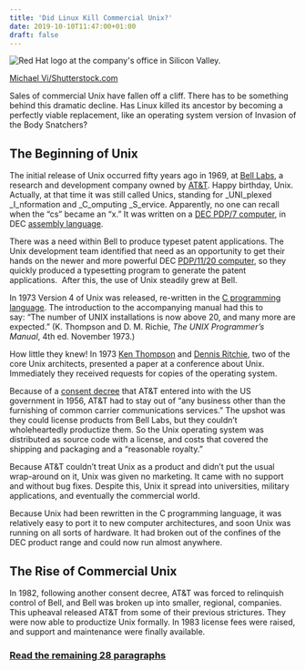 ```yaml
---
title: 'Did Linux Kill Commercial Unix?'
date: 2019-10-10T11:47:00+01:00
draft: false
---
```


![Red Hat logo at the company's office in Silicon Valley.](https://www.howtogeek.com/wp-content/uploads/2019/09/img_5d827ce1a59cc.jpg)

[Michael Vi/Shutterstock.com](https://www.shutterstock.com/image-photo/red-hat-logo-sign-on-opensource-1407930593)

Sales of commercial Unix have fallen off a cliff. There has to be something behind this dramatic decline. Has Linux killed its ancestor by becoming a perfectly viable replacement, like an operating system version of Invasion of the Body Snatchers?

The Beginning of Unix
---------------------

The initial release of Unix occurred fifty years ago in 1969, at [Bell Labs](https://en.wikipedia.org/wiki/Bell_Labs), a research and development company owned by [AT&T](https://en.wikipedia.org/wiki/AT%26T_Corporation). Happy birthday, Unix. Actually, at that time it was still called Unics, standing for _UNI_plexed _I_nformation and _C_omputing _S_ervice. Apparently, no one can recall when the “cs” became an “x.” It was written on a [DEC PDP/7 computer](https://en.wikipedia.org/wiki/PDP-7), in DEC [assembly language](https://en.wikipedia.org/wiki/Assembly_language).

There was a need within Bell to produce typeset patent applications. The Unix development team identified that need as an opportunity to get their hands on the newer and more powerful DEC [PDP/11/20 computer](https://en.wikipedia.org/wiki/PDP-11), so they quickly produced a typesetting program to generate the patent applications.  After this, the use of Unix steadily grew at Bell.

In 1973 Version 4 of Unix was released, re-written in the [C programming language](https://en.wikipedia.org/wiki/C_(programming_language)). The introduction to the accompanying manual had this to say: “The number of UNIX installations is now above 20, and many more are expected.” (K. Thompson and D. M. Richie, _The UNIX Programmer’s Manual_, 4th ed. November 1973.)

How little they knew! In 1973 [Ken Thompson](https://en.wikipedia.org/wiki/Ken_Thompson) and [Dennis Ritchie](https://en.wikipedia.org/wiki/Dennis_Ritchie), two of the core Unix architects, presented a paper at a conference about Unix. Immediately they received requests for copies of the operating system.

Because of a [consent decree](https://en.wikipedia.org/wiki/Consent_decree) that AT&T entered into with the US government in 1956, AT&T had to stay out of “any business other than the furnishing of common carrier communications services.” The upshot was they could license products from Bell Labs, but they couldn’t wholeheartedly productize them. So the Unix operating system was distributed as source code with a license, and costs that covered the shipping and packaging and a “reasonable royalty.”

Because AT&T couldn’t treat Unix as a product and didn’t put the usual wrap-around on it, Unix was given no marketing. It came with no support and without bug fixes. Despite this, Unix it spread into universities, military applications, and eventually the commercial world.

Because Unix had been rewritten in the C programming language, it was relatively easy to port it to new computer architectures, and soon Unix was running on all sorts of hardware. It had broken out of the confines of the DEC product range and could now run almost anywhere.

The Rise of Commercial Unix
---------------------------

In 1982, following another consent decree, AT&T was forced to relinquish control of Bell, and Bell was broken up into smaller, regional, companies. This upheaval released AT&T from some of their previous strictures. They were now able to productize Unix formally. In 1983 license fees were raised, and support and maintenance were finally available.

### [Read the remaining 28 paragraphs](https://www.howtogeek.com/440147/did-linux-kill-commercial-unix/)